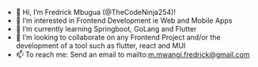 - 👋 Hi, I’m Fredrick Mbugua (@TheCodeNinja254)!
- 👀 I’m interested in Frontend Development ie Web and Mobile Apps
- 🌱 I’m currently learning Springboot, GoLang and Flutter
- 💞️ I’m looking to collaborate on any Frontend Project and/or the development of a tool such as flutter, react and MUI
- 📫 To reach me: Send an email to mailto:m.mwangi.fredrick@gmail.com

<!---
TheCodeNinja254/TheCodeNinja254 is a ✨ special ✨ repository because its `README.md` (this file) appears on your GitHub profile.
You can click the Preview link to take a look at your changes.
--->

